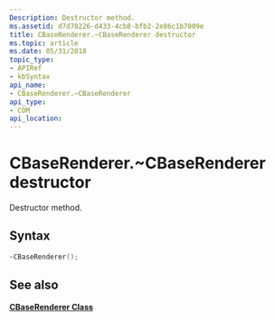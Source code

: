 ```yaml
---
Description: Destructor method.
ms.assetid: d7d78226-d433-4cb8-bfb2-2e86c1b7009e
title: CBaseRenderer.~CBaseRenderer destructor
ms.topic: article
ms.date: 05/31/2018
topic_type: 
- APIRef
- kbSyntax
api_name: 
- CBaseRenderer.~CBaseRenderer
api_type: 
- COM
api_location: 
---
```


# CBaseRenderer.~CBaseRenderer destructor

Destructor method.

## Syntax


```C++
~CBaseRenderer();
```



## See also

<dl> <dt>

[**CBaseRenderer Class**](cbaserenderer.md)
</dt> </dl>

 

 



